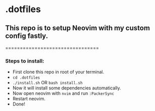 # .dotfiles

## This repo is to setup Neovim with my custom config fastly.

================================

### Steps to install:

* First clone this repo in root of your terminal.
* `cd .dotfiles`
* `./install.sh` OR `bash install.sh`
* Now it will install some dependencies automatically.
* Now open neovim with `nvim` and run `:PackerSync`
* Restart neovim.
* Done!

